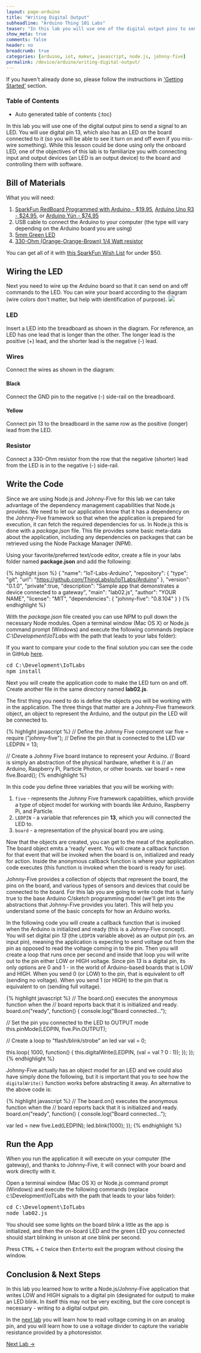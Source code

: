 ```yaml
---
layout: page-arduino
title: "Writing Digital Output"
subheadline: "Arduino Thing 101 Labs"
teaser: "In this lab you will use one of the digital output pins to send a signal to an LED."
show_meta: true
comments: false
header: no
breadcrumb: true
categories: [arduino, iot, maker, javascript, node.js, johnny-five]
permalink: /device/arduino/writing-digital-output/
---
```

If you haven't already done so, please follow the instructions in ['Getting Started'](../getting-started/) section.

### Table of Contents
*  Auto generated table of contents
{:toc}

In this lab you will use one of the digital output pins to send a signal to an LED. You will use digital pin 13, which also has an LED on the board connected to it (so you will be able to see it turn on and off even if you mis-wire something). While this lesson could be done using only the onboard LED, one of the objectives of this lab is to familiarize you with connecting input and output devices (an LED is an output device) to the board and controlling them with software.

## Bill of Materials
What you will need:

1. [SparkFun RedBoard Programmed with Arduino - $19.95](https://www.sparkfun.com/products/12757), [Arduino Uno R3 - $24.95](https://www.sparkfun.com/products/11021), or [Arduino Y&uacute;n - $74.95](https://www.sparkfun.com/products/12053)
2. USB cable to connect the Arduino to your computer (the type will vary depending on the Arduino board you are using)
3. [5mm Green LED](https://www.sparkfun.com/products/12062)
4. [330-Ohm (Orange-Orange-Brown) 1/4 Watt resistor](https://www.sparkfun.com/products/10969)

You can get all of it with [this SparkFun Wish List](http://sfe.io/w120919) for under $50.

## Wiring the LED
Next you need to wire up the Arduino board so that it can send on and off commands to the LED. You can wire your board according to the diagram (wire colors don't matter, but help with identification of purpose).
<img src="/images/lab01_bb.png"/>

### LED
Insert a LED into the breadboard as shown in the diagram. For reference, an LED has one lead that is longer than the other. The longer lead is the positive (+) lead, and the shorter lead is the negative (-) lead.

### Wires
Connect the wires as shown in the diagram:

#### Black
Connect the GND pin to the negative (-) side-rail on the breadboard.

#### Yellow
Connect pin 13 to the breadboard in the same row as the positive (longer) lead from the LED.

### Resistor
Connect a 330-Ohm resistor from the row that the negative (shorter) lead from the LED is in to the negative (-) side-rail.

## Write the Code
Since we are using Node.js and Johnny-Five for this lab we can take advantage of the dependency management capabilities that Node.js provides. We need to let our application know that it has a dependency on the Johnny-Five framework so that when the application is prepared for execution, it can fetch the required dependencies for us. In Node.js this is done with a _package.json_ file. This file provides some basic meta-data about the application, including any dependencies on packages that can be retrieved using the Node Package Manager (NPM).

Using your favorite/preferred text/code editor, create a file in your labs folder named __package.json__ and add the following:

{% highlight json %}
{
  "name": "IoT-Labs-Arduino",
  "repository": {
    "type": "git",
    "url": "https://github.com/ThingLabsIo/IoTLabs/Arduino"
  },
  "version": "0.1.0",
  "private":true,
  "description": "Sample app that demonstrates a device connected to a gateway",
  "main": "lab02.js",
    "author": "YOUR NAME",
  "license": "MIT",
  "dependencies": {
    "johnny-five": "0.8.104"
  }
}
{% endhighlight %}

With the _package.json_ file created you can use NPM to pull down the necessary Node modules. Open a terminal window (Mac OS X) or Node.js command prompt (Windows) and execute the following commands (replace _C:\Development\IoTLabs_ with the path that leads to your labs folder):

If you want to compare your code to the final solution you can see the code in GitHub [here](https://github.com/ThingLabsIo/IoTLabs/blob/master/Arduino/Labs01_03/lab02.js).

<pre>
cd C:\Development\IoTLabs
npm install
</pre>

Next you will create the application code to make the LED turn on and off. Create another file in the same directory named __lab02.js__.

The first thing you need to do is define the objects you will be working with in the application. The three things that matter are a Johnny-Five framework object, an object to represent the Arduino, and the output pin the LED will be connected to.

{% highlight javascript %}
// Define the Johnny Five component
var five = require ("johnny-five"); 
// Define the pin that is connected to the LED 
var LEDPIN = 13;

// Create a Johnny Five board instance to represent your Arduino.
// Board is simply an abstraction of the physical hardware, whether it is 
// an Arduino, Raspberry Pi, Particle Photon, or other boards. 
var board = new five.Board();
{% endhighlight %}

In this code you define three variables that you will be working with:

1. <code>five</code> - represents the Johnny Five framework capabilities, which provide a type of object model for working with boards like Arduino, Raspberry Pi, and Particle.
3. <code>LEDPIN</code> - a variable that references pin __13__, which you will connected the LED to.
4. <code>board</code> - a representation of the physical board you are using.

Now that the objects are created, you can get to the meat of the application. The board object emits a 'ready' event. You will create a callback function for that event that will be invoked when the board is on, initialized and ready for action. Inside the anonymous callback function is where your application code executes (this function is invoked when the board is ready for use).

Johnny-Five provides a collection of objects that represent the board, the pins on the board, and various types of sensors and devices that could be connected to the board. For this lab you are going to write code that is fairly true to the base Arduino C/sketch programming model 
(we'll get into the abstractions that Johnny-Five provides you later). This will help you understand some of the basic concepts for how an Arduino works.

In the following code you will create a callback function that is invoked when the Arduino is initialized and ready (this is a Johnny-Five concept). You will set digital pin _13_ (the <code>LEDPIN</code> variable above) as an output pin (vs. an input pin), meaning the application is expecting to send voltage out from the pin as opposed to read the voltage coming in to the pin. Then you will create a loop that runs once per second and inside that loop you will write out to the pin either LOW or HIGH voltage. Since pin _13_ is a digital pin, its only options are 0 and 1 - in the world of Arduino-based boards that is LOW and HIGH. When you send 0 (or LOW) to the pin, that is equivalent to off (sending no voltage). When you send 1 (or HIGH) to the pin that is equivalent to on (sending full voltage).

{% highlight javascript %}
// The board.on() executes the anonymous function when the
// board reports back that it is initialized and ready. 
board.on("ready", function() {
  console.log("Board connected...");
  
  // Set the pin you connected to the LED to OUTPUT mode
  this.pinMode(LEDPIN, five.Pin.OUTPUT);
  
  // Create a loop to "flash/blink/strobe" an led
  var val = 0;
  
  this.loop( 1000, function() {
    this.digitalWrite(LEDPIN, (val = val ? 0 : 1));
  });
});
{% endhighlight %}
  
Johnny-Five actually has an object model for an LED and we could also have simply done the following, but it is important that you to see how  the <code>digitalWrite()</code> function works before abstracting it away. An alternative to the above code is:

{% highlight javascript %}
// The board.on() executes the anonymous function when the
// board reports back that it is initialized and ready. 
board.on("ready", function() {
  console.log("Board connected...");
  
  var led = new five.Led(LEDPIN);
  led.blink(1000);
});
{% endhighlight %}

## Run the App
When you run the application it will execute on your computer (the gateway), and thanks to Johnny-Five, it will connect with your board and work directly with it.

Open a terminal window (Mac OS X) or Node.js command prompt (Windows) and execute the following commands (replace c:\Development\IoTLabs with the path that leads to your labs folder):

<pre>
cd C:\Development\IoTLabs
node lab02.js
</pre>

You should see some lights on the board blink a little as the app is initialized, and then the on-board LED and the green LED you connected should start blinking in unison at one blink per second.

Press <kbd>CTRL</kbd> + <kbd>C</kbd> twice then <kbd>Enter</kbd>to exit the program without closing the window.

## Conclusion &amp; Next Steps
In this lab you learned how to write a Node.js/Johnny-Five application that writes LOW and HIGH signals to a digital pin (designated for output) to make an LED blink. In itself this may not be very exciting, but the core concept is necessary - writing to a digital output pin.

In the [next lab][nextlab] you will learn how to read voltage coming in on an analog pin, and you will learn how to use a voltage divider to capture the variable resistance provided by a photoresistor.

[Next Lab ->][nextlab]

[nextlab]: ../reading-analog-output/